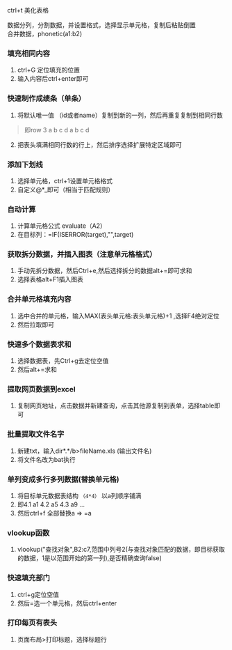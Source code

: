 ctrl+t 美化表格  

数据分列，分割数据，并设置格式，选择显示单元格，复制后粘贴倒置  
合并数据，phonetic(a1:b2) 

### 填充相同内容
1. ctrl+G 定位填充的位置
2. 输入内容后ctrl+enter即可

### 快速制作成绩条（单条）
1. 将默认唯一值 （id或者name）复制到新的一列，然后再重复复制到相同行数
> 即row 3  a b c d a b c d
2. 把表头填满相同行数的行上，然后排序选择扩展特定区域即可

### 添加下划线  
1. 选择单元格，ctrl+1设置单元格格式
2. 自定义@*_即可（相当于匹配规则）  

### 自动计算
1. 计算单元格公式 evaluate（A2）
2. 在目标列：=IF(ISERROR(target),"",target)

### 获取拆分数据，并插入图表（注意单元格格式）
1. 手动先拆分数据，然后Ctrl+e,然后选择拆分的数据alt+=即可求和
2. 选择表格alt+F1插入图表

### 合并单元格填充内容
1. 选中合并的单元格，输入MAX(表头单元格:表头单元格)+1 ,选择F4绝对定位
2. 然后拉取即可

### 快速多个数据表求和
1. 选择数据表，先Ctrl+g去定位空值
2. 然后alt+=求和

### 提取网页数据到excel
1. 复制网页地址，点击数据并新建查询，点击其他源复制到表单，选择table即可

### 批量提取文件名字
1. 新建txt，输入dir*.*/b>fileName.xls  (输出文件名)
2. 将文件名改为bat执行


### 单列变成多行多列数据(替换单元格)
1. 将目标单元数据表结构 `（4*4）` 以a列顺序铺满
2. 即4.1 a1 4.2 a5 4.3 a9 ...
3. 然后ctrl+f 全部替换a => =a

### vlookup函数
1. vlookup("查找对象",B2:c7,范围中列号2(与查找对象匹配的数据，即目标获取的数据，1是以范围开始的第一列),是否精确查询false)


### 快速填充部门
1. ctrl+g定位空值
2. 然后=选一个单元格，然后ctrl+enter

### 打印每页有表头
1. 页面布局>打印标题，选择标题行

